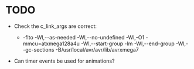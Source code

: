 # TODO

- Check the c_link_args are correct:
  - -flto -Wl,--as-needed -Wl,--no-undefined -Wl,-O1 -mmcu=atxmega128a4u -Wl,--start-group -lm -Wl,--end-group -Wl,--gc-sections -B/usr/local/avr/avr/lib/avrxmega7

- Can timer events be used for animations?
